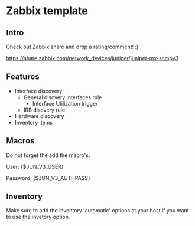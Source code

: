 Zabbix template
======

Intro
------
Check out Zabbix share and drop a rating/comment! :)

https://share.zabbix.com/network_devices/juniper/juniper-mx-snmpv3


Features
------
- Interface discovery
  - General disovery interfaces rule
    - Interface Utilization trigger
  - IRB disovery rule
- Hardware discovery
- Inventory items


Macros
------
Do not forget the add the macro's:

User: {$JUN_V3_USER}

Password: {$JUN_V3_AUTHPASS}

Inventory
------
Make sure to add the inventory 'automatic' options at your host if you want to use the invetory option.
